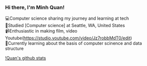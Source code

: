 ### Hi there, I'm Minh Quan!

💻Computer science sharing my journey and learning at tech<br/>
🏫Studied [Computer science] at Seattle, WA, United States<br/>
📹Enthusiastic in making film, video Youtube(https://studio.youtube.com/video/Jz7robbMdT0/edit)<br/>
💭Currently learning about the basis of computer scinence and data structure<br/>

[!Quan's github stats](https://github.com/HoneyBadger2006)
